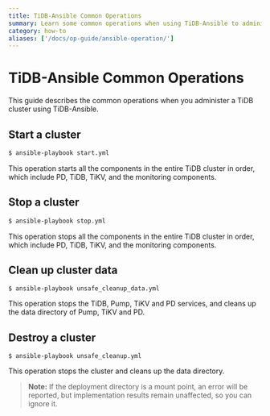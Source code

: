 ```yaml
---
title: TiDB-Ansible Common Operations
summary: Learn some common operations when using TiDB-Ansible to administer a TiDB cluster.
category: how-to
aliases: ['/docs/op-guide/ansible-operation/']
---
```


# TiDB-Ansible Common Operations

This guide describes the common operations when you administer a TiDB cluster using TiDB-Ansible.

## Start a cluster

```bash
$ ansible-playbook start.yml
```

This operation starts all the components in the entire TiDB cluster in order, which include PD, TiDB, TiKV, and the monitoring components.

## Stop a cluster

```bash
$ ansible-playbook stop.yml
```

This operation stops all the components in the entire TiDB cluster in order, which include PD, TiDB, TiKV, and the monitoring components.

## Clean up cluster data

```
$ ansible-playbook unsafe_cleanup_data.yml
```

This operation stops the TiDB, Pump, TiKV and PD services, and cleans up the data directory of Pump, TiKV and PD.

## Destroy a cluster

```
$ ansible-playbook unsafe_cleanup.yml
```

This operation stops the cluster and cleans up the data directory.

> **Note:** If the deployment directory is a mount point, an error will be reported, but implementation results remain unaffected, so you can ignore it.
